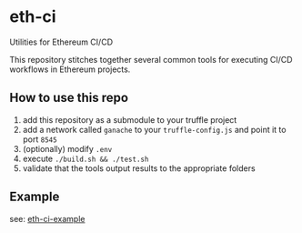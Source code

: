 # eth-ci

Utilities for Ethereum CI/CD

This repository stitches together several common tools for executing CI/CD workflows in Ethereum projects.

## How to use this repo

1. add this repository as a submodule to your truffle project
2. add a network called `ganache` to your `truffle-config.js` and point it to port `8545`
3. (optionally) modify `.env`
4. execute `./build.sh && ./test.sh`
5. validate that the tools output results to the appropriate folders

## Example

see: [eth-ci-example](https://github.com/AddressXception/eth-ci-example)